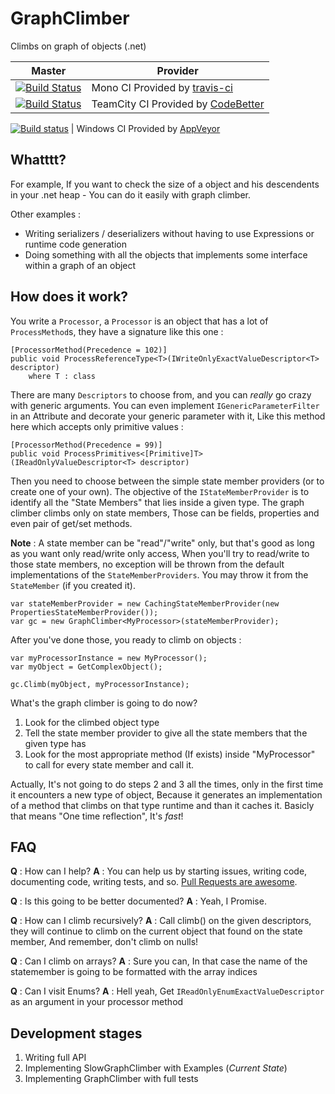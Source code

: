 # GraphClimber
Climbs on graph of objects (.net)

Master | Provider
------ | --------
[![Build Status][MonoImgMaster]][MonoLinkMaster] | Mono CI Provided by [travis-ci][]
[![Build Status][TeamCityImgMaster]][TeamCityLinkMaster] | TeamCity CI Provided by [CodeBetter][]    

[![Build status](https://ci.appveyor.com/api/projects/status/rka7yi9j5j7dm9hr/branch/master?svg=true)](https://ci.appveyor.com/project/shanielh/graphclimber/branch/master) | Windows CI Provided by [AppVeyor][]

[MonoImgMaster]:https://travis-ci.org/Code-Sharp/GraphClimber.png?branch=master
[MonoLinkMaster]:https://travis-ci.org/Code-Sharp/GraphClimber

[TeamCityImgMaster]:http://teamcity.codebetter.com/app/rest/builds/buildType:\(id:GraphClimber_Dev_Build\)/statusIcon
[TeamCityLinkMaster]:http://teamcity.codebetter.com/project.html?projectId=GraphClimber_Dev&tab=projectOverview&guest=1


[travis-ci]:https://travis-ci.org/
[JetBrains]:http://www.jetbrains.com/
[CodeBetter]:http://codebetter.com/
[AppVeyor]:http://www.appveyor.com/

## Whatttt?

For example, If you want to check the size of a object and his descendents in your .net heap - You can do it easily with graph climber.

Other examples :
- Writing serializers / deserializers without having to use Expressions or runtime code generation
- Doing something with all the objects that implements some interface within a graph of an object

## How does it work?

You write a `Processor`, a `Processor` is an object that has a lot of `ProcessMethod`s, they have a signature like this one :

    [ProcessorMethod(Precedence = 102)]
    public void ProcessReferenceType<T>(IWriteOnlyExactValueDescriptor<T> descriptor)
        where T : class

There are many `Descriptors` to choose from, and you can _really_ go crazy with generic arguments. You can even implement `IGenericParameterFilter` in an Attribute and decorate your generic parameter with it, Like this method here which accepts only primitive values :

    [ProcessorMethod(Precedence = 99)]
    public void ProcessPrimitives<[Primitive]T>(IReadOnlyValueDescriptor<T> descriptor)

Then you need to choose between the simple state member providers (or to create one of your own). The objective of the `IStateMemberProvider` is to identify all the "State Members" that lies inside a given type. The graph climber climbs only on state members, Those can be fields, properties and even pair of get/set methods. 

__Note__ : A state member can be "read"/"write" only, but that's good as long as you want only read/write only access, When you'll try to read/write to those state members, no exception will be thrown from the default implementations of the `StateMemberProviders`. You may throw it from the `StateMember` (if you created it).

    var stateMemberProvider = new CachingStateMemberProvider(new PropertiesStateMemberProvider());
    var gc = new GraphClimber<MyProcessor>(stateMemberProvider);

After you've done those, you ready to climb on objects : 

    var myProcessorInstance = new MyProcessor();
    var myObject = GetComplexObject();
    
    gc.Climb(myObject, myProcessorInstance);
    
What's the graph climber is going to do now? 
 
1. Look for the climbed object type
2. Tell the state member provider to give all the state members that the given type has
3. Look for the most appropriate method (If exists) inside "MyProcessor" to call for every state member and call it.

Actually, It's not going to do steps 2 and 3 all the times, only in the first time it encounters a new type of object, Because it generates an implementation of a method that climbs on that type runtime and than it caches it. Basicly that means "One time reflection", It's _fast_!

## FAQ

__Q__ : How can I help?
__A__ : You can help us by starting issues, writing code, documenting code, writing tests, and so. [Pull Requests are awesome](https://help.github.com/articles/creating-a-pull-request/).


__Q__ : Is this going to be better documented?
__A__ : Yeah, I Promise.


__Q__ : How can I climb recursively?
__A__ : Call climb() on the given descriptors, they will continue to climb on the current object that found on the state member, And remember, don't climb on nulls!


__Q__ : Can I climb on arrays?
__A__ : Sure you can, In that case the name of the statemember is going to be formatted with the array indices


__Q__ : Can I visit Enums?
__A__ : Hell yeah, Get `IReadOnlyEnumExactValueDescriptor` as an argument in your processor method

## Development stages

1. Writing full API
2. Implementing SlowGraphClimber with Examples (_Current State_)
3. Implementing GraphClimber with full tests

